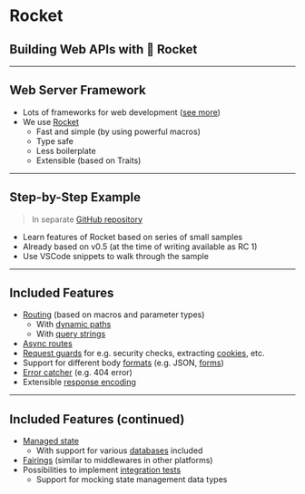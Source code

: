 # Rocket

## Building Web APIs with 🚀 Rocket

---

## Web Server Framework

- Lots of frameworks for web development ([see more](https://github.com/rust-unofficial/awesome-rust#web-programming))
- We use [Rocket](https://rocket.rs)
  - Fast and simple (by using powerful macros)
  - Type safe
  - Less boilerplate
  - Extensible (based on Traits)

---

## Step-by-Step Example

> In separate [GitHub repository](https://github.com/rstropek/RustyRockets)

- Learn features of Rocket based on series of small samples
- Already based on v0.5 (at the time of writing available as RC 1)
- Use VSCode snippets to walk through the sample

---

## Included Features

- [Routing](https://rocket.rs/v0.5-rc/guide/overview/#routing) (based on macros and parameter types)
  - With [dynamic paths](https://rocket.rs/v0.5-rc/guide/requests/#dynamic-paths)
  - With [query strings](https://rocket.rs/v0.5-rc/guide/requests/#query-strings)
- [Async routes](https://rocket.rs/v0.5-rc/guide/overview/#async-routes)
- [Request guards](https://rocket.rs/v0.5-rc/guide/requests/#request-guards) for e.g. security checks, extracting [cookies](https://rocket.rs/v0.5-rc/guide/requests/#cookies), etc.
- Support for different body [formats](https://rocket.rs/v0.5-rc/guide/requests/#format) (e.g. JSON, [forms](https://rocket.rs/v0.5-rc/guide/requests/#forms))
- [Error catcher](https://rocket.rs/v0.5-rc/guide/requests/#error-catchers) (e.g. 404 error)
- Extensible [response encoding](https://rocket.rs/v0.5-rc/guide/responses/)

---

## Included Features (continued)

- [Managed state](https://rocket.rs/v0.5-rc/guide/state/)
  - With support for various [databases](https://rocket.rs/v0.5-rc/guide/state/#databases) included
- [Fairings](https://rocket.rs/v0.5-rc/guide/fairings/) (similar to middlewares in other platforms)
- Possibilities to implement [integration tests](https://rocket.rs/v0.5-rc/guide/testing/)
  - Support for mocking state management data types
